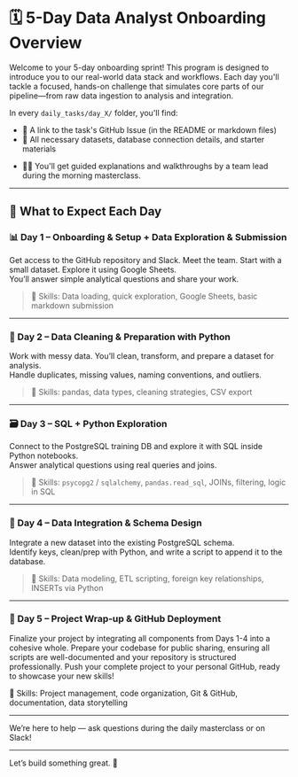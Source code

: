 # 🗓️ 5-Day Data Analyst Onboarding Overview

Welcome to your 5-day onboarding sprint! This program is designed to introduce you to our real-world data stack and workflows. Each day you'll tackle a focused, hands-on challenge that simulates core parts of our pipeline—from raw data ingestion to analysis and integration.

In every `daily_tasks/day_X/` folder, you'll find:
- 🔗 A link to the task's GitHub Issue (in the README or markdown files)
- 📂 All necessary datasets, database connection details, and starter materials

+ 🧑‍🏫 You'll get guided explanations and walkthroughs by a team lead during the morning masterclass.

---

## 📍 What to Expect Each Day

### 📊 Day 1 – Onboarding & Setup + Data Exploration & Submission
Get access to the GitHub repository and Slack. Meet the team. 
Start with a small dataset. Explore it using Google Sheets.  
You’ll answer simple analytical questions and share your work.

> 🧰 Skills: Data loading, quick exploration, Google Sheets, basic markdown submission

---

### 🧹 Day 2 – Data Cleaning & Preparation with Python
Work with messy data. You’ll clean, transform, and prepare a dataset for analysis.  
Handle duplicates, missing values, naming conventions, and outliers.

> 🧰 Skills: pandas, data types, cleaning strategies, CSV export

---

### 🗃️ Day 3 – SQL + Python Exploration
Connect to the PostgreSQL training DB and explore it with SQL inside Python notebooks.  
Answer analytical questions using real queries and joins.

> 🧰 Skills: `psycopg2` / `sqlalchemy`, `pandas.read_sql`, JOINs, filtering, logic in SQL

---

### 🧮 Day 4 – Data Integration & Schema Design
Integrate a new dataset into the existing PostgreSQL schema.  
Identify keys, clean/prep with Python, and write a script to append it to the database.

> 🧰 Skills: Data modeling, ETL scripting, foreign key relationships, INSERTs via Python

---
### 🚀 Day 5 – Project Wrap-up & GitHub Deployment
Finalize your project by integrating all components from Days 1-4 into a cohesive whole. Prepare your codebase for public sharing, ensuring all scripts are well-documented and your repository is structured professionally. Push your complete project to your personal GitHub, ready to showcase your new skills!

🧰 Skills: Project management, code organization, Git & GitHub, documentation, data storytelling

---
We’re here to help — ask questions during the daily masterclass or on Slack!

---

Let’s build something great. 💪

